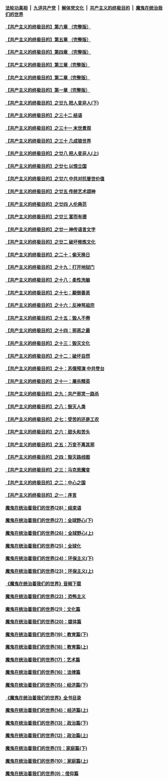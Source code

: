 ####  [法轮功真相](../../../../basic/blob/master/README.md?t=09091000) &nbsp;|&nbsp; [九评共产党](../../../../9ping.md/blob/master/README.md?t=09091000) &nbsp;|&nbsp; [解体党文化](../../../../jtdwh.md/blob/master/README.md?t=09091000)  &nbsp;|&nbsp; [共产主义的终极目的](../../../../gczydzjmd.md/blob/master/README.md?t=09091000) &nbsp;|&nbsp; [魔鬼在统治我们的世界](../../../../mgztzwmdsj.md/blob/master/README.md?t=09091000) 

#### [【共产主义的终极目的】第六章 （完整版）](../pages/nsc422/n11428913.md?t=09091000) 

#### [【共产主义的终极目的】第五章 （完整版）](../pages/nsc422/n11428912.md?t=09091000) 

#### [【共产主义的终极目的】第四章 （完整版）](../pages/nsc422/n11428907.md?t=09091000) 

#### [【共产主义的终极目的】第三章（完整版）](../pages/nsc422/n11428848.md?t=09091000) 

#### [【共产主义的终极目的】第二章（完整版）](../pages/nsc422/n11428831.md?t=09091000) 

#### [【共产主义的终极目的】第一章（完整版）](../pages/nsc422/n11417651.md?t=09091000) 

#### [【共产主义的终极目的】之廿九 把人变非人(下)](../pages/nsc422/n11344140.md?t=09091000) 

#### [【共产主义的终极目的】之三十二 结语](../pages/nsc422/n11360535.md?t=09091000) 

#### [【共产主义的终极目的】之三十一 末世景观](../pages/nsc422/n11351129.md?t=09091000) 

#### [【共产主义的终极目的】之三十 几成狼世界](../pages/nsc422/n11348280.md?t=09091000) 

#### [【共产主义的终极目的】之廿八 把人变非人(上)](../pages/nsc422/n11340492.md?t=09091000) 

#### [【共产主义的终极目的】之廿七 以恨立国](../pages/nsc422/n11336944.md?t=09091000) 

#### [【共产主义的终极目的】之廿六 中共对抗普世价值](../pages/nsc422/n11324785.md?t=09091000) 

#### [【共产主义的终极目的】之廿五 传统艺术颂神](../pages/nsc422/n11296396.md?t=09091000) 

#### [【共产主义的终极目的】之廿四 人伦典范](../pages/nsc422/n11296397.md?t=09091000) 

#### [【共产主义的终极目的】之廿三 富而有德](../pages/nsc422/n11283598.md?t=09091000) 

#### [【共产主义的终极目的】之廿一 神传语言文字](../pages/nsc422/n11263265.md?t=09091000) 

#### [【共产主义的终极目的】之廿二 破坏修炼文化](../pages/nsc422/n11245728.md?t=09091000) 

#### [【共产主义的终极目的】之二十：偷天换日](../pages/nsc422/n11238846.md?t=09091000) 

#### [【共产主义的终极目的】之十九：打开地狱门](../pages/nsc422/n11206376.md?t=09091000) 

#### [【共产主义的终极目的】之十八：柔性洗脑](../pages/nsc422/n11199994.md?t=09091000) 

#### [【共产主义的终极目的】之十七：颠倒善恶](../pages/nsc422/n11179782.md?t=09091000) 

#### [【共产主义的终极目的】之十六：反神骂祖宗](../pages/nsc422/n11166798.md?t=09091000) 

#### [【共产主义的终极目的】之十五：毁人不倦](../pages/nsc422/n11166792.md?t=09091000) 

#### [【共产主义的终极目的】之十四：邪恶之最](../pages/nsc422/n11150249.md?t=09091000) 

#### [【共产主义的终极目的】之十三：毁灭文化](../pages/nsc422/n11135227.md?t=09091000) 

#### [【共产主义的终极目的】之十二：破坏自然](../pages/nsc422/n11135214.md?t=09091000) 

#### [【共产主义的终极目的】之十：苏俄预演 中共登台](../pages/nsc422/n11118424.md?t=09091000) 

#### [【共产主义的终极目的】之十一：屠杀精英](../pages/nsc422/n11118442.md?t=09091000) 

#### [【共产主义的终极目的】之九：共产邪灵一路杀](../pages/nsc422/n11114139.md?t=09091000) 

#### [【共产主义的终极目的】之八：毁灭人类](../pages/nsc422/n11108503.md?t=09091000) 

#### [【共产主义的终极目的】之七：受苦的还是工农](../pages/nsc422/n11101809.md?t=09091000) 

#### [【共产主义的终极目的】之六：甜头和苦头](../pages/nsc422/n11096971.md?t=09091000) 

#### [【共产主义的终极目的】之五：万变不离其邪](../pages/nsc422/n11091285.md?t=09091000) 

#### [【共产主义的终极目的】之四：毁灭路线图](../pages/nsc422/n11086284.md?t=09091000) 

#### [【共产主义的终极目的】之三：马克思魔变](../pages/nsc422/n11061941.md?t=09091000) 

#### [【共产主义的终极目的】之二：中心之国](../pages/nsc422/n11047728.md?t=09091000) 

#### [【共产主义的终极目的】之一：序言](../pages/nsc422/n11086077.md?t=09091000) 

#### [魔鬼在统治着我们的世界(28)：结束语](../pages/nsc422/n10936246.md?t=09091000) 

#### [魔鬼在统治着我们的世界(27)：全球野心(下)](../pages/nsc422/n10928319.md?t=09091000) 

#### [魔鬼在统治着我们的世界(26)：全球野心(上)](../pages/nsc422/n10900318.md?t=09091000) 

#### [魔鬼在统治着我们的世界(25)：全球化](../pages/nsc422/n10788205.md?t=09091000) 

#### [魔鬼在统治着我们的世界(24)：环保主义(下)](../pages/nsc422/n10695307.md?t=09091000) 

#### [魔鬼在统治着我们的世界(23)：环保主义(上)](../pages/nsc422/n10688613.md?t=09091000) 

#### [《魔鬼在统治着我们的世界》音频下载](../pages/nsc422/n10635553.md?t=09091000) 

#### [魔鬼在统治着我们的世界(22)：恐怖主义](../pages/nsc422/n10614727.md?t=09091000) 

#### [魔鬼在统治着我们的世界(21)：文化篇](../pages/nsc422/n10597706.md?t=09091000) 

#### [魔鬼在统治着我们的世界(20)：媒体篇](../pages/nsc422/n10586579.md?t=09091000) 

#### [魔鬼在统治着我们的世界(19)：教育篇(下)](../pages/nsc422/n10564808.md?t=09091000) 

#### [魔鬼在统治着我们的世界(18)：教育篇(上)](../pages/nsc422/n10526970.md?t=09091000) 

#### [魔鬼在统治着我们的世界(17)：艺术篇](../pages/nsc422/n10499093.md?t=09091000) 

#### [魔鬼在统治着我们的世界(16)：法律篇](../pages/nsc422/n10485969.md?t=09091000) 

#### [魔鬼在统治着我们的世界(15)：经济篇(下)](../pages/nsc422/n10469975.md?t=09091000) 

#### [《魔鬼在统治着我们的世界》全书目录](../pages/nsc422/n10464261.md?t=09091000) 

#### [魔鬼在统治着我们的世界(14)：经济篇(上)](../pages/nsc422/n10457370.md?t=09091000) 

#### [魔鬼在统治着我们的世界(13)：政治篇(下)](../pages/nsc422/n10448270.md?t=09091000) 

#### [魔鬼在统治着我们的世界(12)：政治篇(上)](../pages/nsc422/n10444576.md?t=09091000) 

#### [魔鬼在统治着我们的世界(11)：家庭篇(下)](../pages/nsc422/n10440961.md?t=09091000) 

#### [魔鬼在统治着我们的世界(10)：家庭篇(上)](../pages/nsc422/n10435448.md?t=09091000) 

#### [魔鬼在统治着我们的世界(9)：信仰篇](../pages/nsc422/n10432159.md?t=09091000) 

